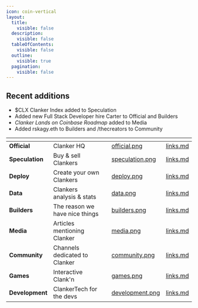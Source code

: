 ```yaml
---
icon: coin-vertical
layout:
  title:
    visible: false
  description:
    visible: false
  tableOfContents:
    visible: false
  outline:
    visible: true
  pagination:
    visible: false
---
```


## Recent additions

- $CLX Clanker Index added to Speculation
- Added new Full Stack Developer hire Carter to Official and Builders
- _Clanker Lands on Coinbase Roadmap_ added to Media
- Added rskagy.eth to Builders and /thecreators to Community

<table data-view="cards" data-full-width="true">
    <thead>
        <tr>
            <th></th>
            <th></th>
            <th></th>
            <th data-hidden data-card-cover data-type="files"></th>
            <th data-hidden data-card-target data-type="content-ref"></th>
        </tr>
    </thead>
    <tbody>
        <tr>
            <td><strong>Official</strong></td>
            <td>Clanker HQ</td>
            <td></td>
            <td><a href=".gitbook/assets/official.png">official.png</a></td>
            <td><a href="official/links.md">links.md</a></td>
        </tr>
        <tr>
            <td><strong>Speculation</strong></td>
            <td>Buy &#x26; sell Clankers</td>
            <td></td>
            <td>
                <a href=".gitbook/assets/speculation.png">speculation.png</a>
            </td>
            <td><a href="speculation/links.md">links.md</a></td>
        </tr>
        <tr>
            <td><strong>Deploy</strong></td>
            <td>Create your own Clankers</td>
            <td></td>
            <td><a href=".gitbook/assets/deploy.png">deploy.png</a></td>
            <td><a href="deploy/links.md">links.md</a></td>
        </tr>
        <tr>
            <td><strong>Data</strong></td>
            <td>Clankers analysis &#x26; stats</td>
            <td></td>
            <td><a href=".gitbook/assets/data.png">data.png</a></td>
            <td><a href="data/links.md">links.md</a></td>
        </tr>
        <tr>
            <td><strong>Builders</strong></td>
            <td>The reason we have nice things</td>
            <td></td>
            <td><a href=".gitbook/assets/builders.png">builders.png</a></td>
            <td><a href="builders/links.md">links.md</a></td>
        </tr>
        <tr>
            <td><strong>Media</strong></td>
            <td>Articles mentioning Clanker</td>
            <td></td>
            <td><a href=".gitbook/assets/media.png">media.png</a></td>
            <td><a href="media/links.md">links.md</a></td>
        </tr>
        <tr>
            <td><strong>Community</strong></td>
            <td>Channels dedicated to Clanker</td>
            <td></td>
            <td><a href=".gitbook/assets/community.png">community.png</a></td>
            <td><a href="community/links.md">links.md</a></td>
        </tr>
        <tr>
            <td><strong>Games</strong></td>
            <td>Interactive Clank'n</td>
            <td></td>
            <td><a href=".gitbook/assets/games.png">games.png</a></td>
            <td><a href="games/links.md">links.md</a></td>
        </tr>
        <tr>
            <td><strong>Development</strong></td>
            <td>ClankerTech for the devs</td>
            <td></td>
            <td>
                <a href=".gitbook/assets/development.png">development.png</a>
            </td>
            <td><a href="development/links.md">links.md</a></td>
        </tr>
    </tbody>
</table>
